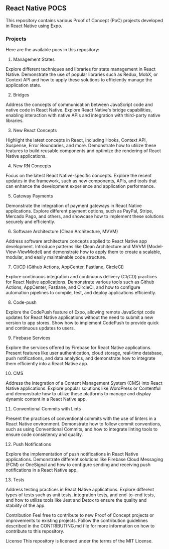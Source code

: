 ## React Native POCS

This repository contains various Proof of Concept (PoC) projects developed in React Native using Expo.

### Projects
Here are the available pocs in this repository:

1. Management States

Explore different techniques and libraries for state management in React Native. Demonstrate the use of popular libraries such as Redux, MobX, or Context API and how to apply these solutions to efficiently manage the application state.

2. Bridges

Address the concepts of communication between JavaScript code and native code in React Native. Explore React Native's bridge capabilities, enabling interaction with native APIs and integration with third-party native libraries.

3. New React Concepts

Highlight the latest concepts in React, including Hooks, Context API, Suspense, Error Boundaries, and more. Demonstrate how to utilize these features to build reusable components and optimize the rendering of React Native applications.

4. New RN Concepts

Focus on the latest React Native-specific concepts. Explore the recent updates in the framework, such as new components, APIs, and tools that can enhance the development experience and application performance.

5. Gateway Payments

Demonstrate the integration of payment gateways in React Native applications. Explore different payment options, such as PayPal, Stripe, Mercado Pago, and others, and showcase how to implement these solutions securely and efficiently.

6. Software Architecture (Clean Architecture, MVVM)

Address software architecture concepts applied to React Native app development. Introduce patterns like Clean Architecture and MVVM (Model-View-ViewModel) and demonstrate how to apply them to create a scalable, modular, and easily maintainable code structure.

7. CI/CD (Github Actions, AppCenter, Fastlane, CircleCI)

Explore continuous integration and continuous delivery (CI/CD) practices for React Native applications. Demonstrate various tools such as Github Actions, AppCenter, Fastlane, and CircleCI, and how to configure automation pipelines to compile, test, and deploy applications efficiently.

8. Code-push

Explore the CodePush feature of Expo, allowing remote JavaScript code updates for React Native applications without the need to submit a new version to app stores. Show how to implement CodePush to provide quick and continuous updates to users.

9. Firebase Services

Explore the services offered by Firebase for React Native applications. Present features like user authentication, cloud storage, real-time database, push notifications, and data analytics, and demonstrate how to integrate them efficiently into a React Native app.

10. CMS

Address the integration of a Content Management System (CMS) into React Native applications. Explore popular solutions like WordPress or Contentful and demonstrate how to utilize these platforms to manage and display dynamic content in a React Native app.

11. Conventional Commits with Lints

Present the practices of conventional commits with the use of linters in a React Native environment. Demonstrate how to follow commit conventions, such as using Conventional Commits, and how to integrate linting tools to ensure code consistency and quality.

12. Push Notifications

Explore the implementation of push notifications in React Native applications. Demonstrate different solutions like Firebase Cloud Messaging (FCM) or OneSignal and how to configure sending and receiving push notifications in a React Native app.

13. Tests

Address testing practices in React Native applications. Explore different types of tests such as unit tests, integration tests, and end-to-end tests, and how to utilize tools like Jest and Detox to ensure the quality and stability of the app.

Contribution
Feel free to contribute to new Proof of Concept projects or improvements to existing projects. Follow the contribution guidelines described in the CONTRIBUTING.md file for more information on how to contribute to this repository.

License
This repository is licensed under the terms of the MIT License.
